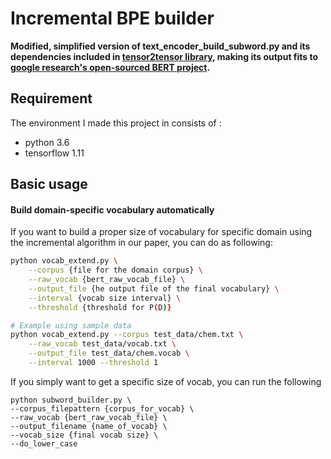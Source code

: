 # Incremental BPE builder

<strong>Modified, simplified version of text_encoder_build_subword.py and its dependencies included in [tensor2tensor library](https://github.com/tensorflow/tensor2tensor), making its output fits to [google research's open-sourced BERT project](https://github.com/google-research/bert).</strong>

## Requirement
The environment I made this project in consists of :
- python 3.6
- tensorflow 1.11 

## Basic usage

#### Build domain-specific vocabulary automatically

If you want to build a proper size of vocabulary for specific domain using the incremental algorithm in our paper, you can do as following:

```bash
python vocab_extend.py \
	--corpus {file for the domain corpus} \
	--raw_vocab {bert_raw_vocab_file} \
	--output_file {he output file of the final vocabulary} \
	--interval {vocab size interval} \
	--threshold {threshold for P(D)}

# Example using sample data
python vocab_extend.py --corpus test_data/chem.txt \
	--raw_vocab test_data/vocab.txt \
	--output_file test_data/chem.vocab \
	--interval 1000 --threshold 1

```

If you simply want to get a specific size of vocab, you can run the following 

```
python subword_builder.py \
--corpus_filepattern {corpus_for_vocab} \
--raw_vocab {bert_raw_vocab_file} \
--output_filename {name_of_vocab} \
--vocab_size {final vocab size} \
--do_lower_case
```
